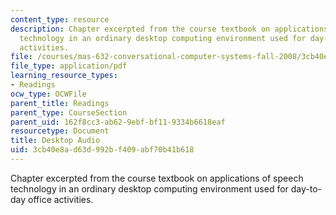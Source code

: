 ```yaml
---
content_type: resource
description: Chapter excerpted from the course textbook on applications of speech
  technology in an ordinary desktop computing environment used for day-to-day office
  activities.
file: /courses/mas-632-conversational-computer-systems-fall-2008/3cb40e8ad63d992bf409abf70b41b618_schmandt_ch12.pdf
file_type: application/pdf
learning_resource_types:
- Readings
ocw_type: OCWFile
parent_title: Readings
parent_type: CourseSection
parent_uid: 162f8cc3-ab62-9ebf-bf11-9334b6618eaf
resourcetype: Document
title: Desktop Audio
uid: 3cb40e8a-d63d-992b-f409-abf70b41b618
---
```

Chapter excerpted from the course textbook on applications of speech technology in an ordinary desktop computing environment used for day-to-day office activities.

